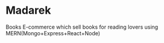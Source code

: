 # Madarek
Books E-commerce which sell books for reading lovers using MERN(Mongo+Express+React+Node) 
